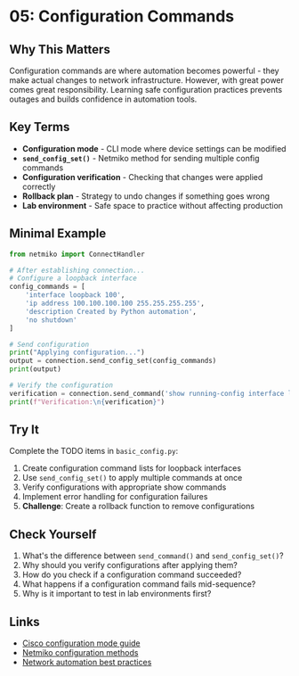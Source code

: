 # 05: Configuration Commands

## Why This Matters

Configuration commands are where automation becomes powerful - they make actual changes to network infrastructure. However, with great power comes great responsibility. Learning safe configuration practices prevents outages and builds confidence in automation tools.

## Key Terms

- **Configuration mode** - CLI mode where device settings can be modified
- **`send_config_set()`** - Netmiko method for sending multiple config commands
- **Configuration verification** - Checking that changes were applied correctly
- **Rollback plan** - Strategy to undo changes if something goes wrong
- **Lab environment** - Safe space to practice without affecting production

## Minimal Example

```python
from netmiko import ConnectHandler

# After establishing connection...
# Configure a loopback interface
config_commands = [
    'interface loopback 100',
    'ip address 100.100.100.100 255.255.255.255',
    'description Created by Python automation',
    'no shutdown'
]

# Send configuration
print("Applying configuration...")
output = connection.send_config_set(config_commands)
print(output)

# Verify the configuration
verification = connection.send_command('show running-config interface loopback 100')
print(f"Verification:\n{verification}")
```

## Try It

Complete the TODO items in `basic_config.py`:

1. Create configuration command lists for loopback interfaces
2. Use `send_config_set()` to apply multiple commands at once  
3. Verify configurations with appropriate show commands
4. Implement error handling for configuration failures
5. **Challenge**: Create a rollback function to remove configurations

## Check Yourself

1. What's the difference between `send_command()` and `send_config_set()`?
2. Why should you verify configurations after applying them?
3. How do you check if a configuration command succeeded?
4. What happens if a configuration command fails mid-sequence?
5. Why is it important to test in lab environments first?

## Links

- [Cisco configuration mode guide](https://www.cisco.com/c/en/us/td/docs/ios-xml/ios/fundamentals/configuration/15mt/fundamentals-15-mt-book/cf-cli-basics.html)
- [Netmiko configuration methods](https://github.com/ktbyers/netmiko#configuration-changes)
- [Network automation best practices](https://www.ansible.com/blog/network-automation-best-practices)
